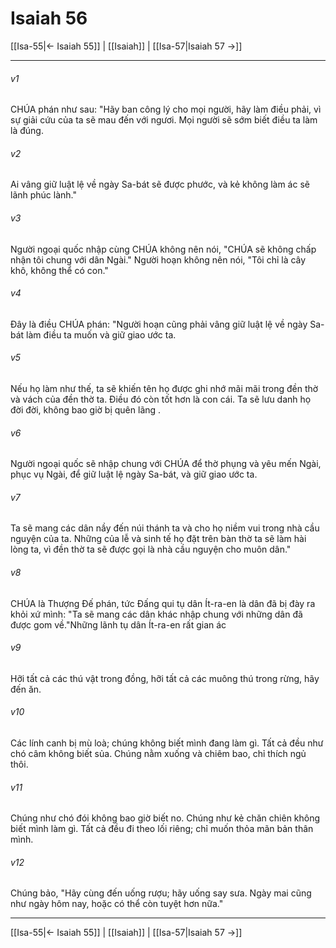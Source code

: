 # Isaiah 56

[[Isa-55|← Isaiah 55]] | [[Isaiah]] | [[Isa-57|Isaiah 57 →]]
***



###### v1 
CHÚA phán như sau: "Hãy ban công lý cho mọi người, hãy làm điều phải, vì sự giải cứu của ta sẽ mau đến với ngươi. Mọi người sẽ sớm biết điều ta làm là đúng. 

###### v2 
Ai vâng giữ luật lệ về ngày Sa-bát sẽ được phước, và kẻ không làm ác sẽ lãnh phúc lành." 

###### v3 
Người ngoại quốc nhập cùng CHÚA không nên nói, "CHÚA sẽ không chấp nhận tôi chung với dân Ngài." Người hoạn không nên nói, "Tôi chỉ là cây khô, không thể có con." 

###### v4 
Đây là điều CHÚA phán: "Người hoạn cũng phải vâng giữ luật lệ về ngày Sa-bát làm điều ta muốn và giữ giao ước ta. 

###### v5 
Nếu họ làm như thế, ta sẽ khiến tên họ được ghi nhớ mãi mãi trong đền thờ và vách của đền thờ ta. Điều đó còn tốt hơn là con cái. Ta sẽ lưu danh họ đời đời, không bao giờ bị quên lãng . 

###### v6 
Người ngoại quốc sẽ nhập chung với CHÚA để thờ phụng và yêu mến Ngài, phục vụ Ngài, để giữ luật lệ ngày Sa-bát, và giữ giao ước ta. 

###### v7 
Ta sẽ mang các dân nầy đến núi thánh ta và cho họ niềm vui trong nhà cầu nguyện của ta. Những của lễ và sinh tế họ đặt trên bàn thờ ta sẽ làm hài lòng ta, vì đền thờ ta sẽ được gọi là nhà cầu nguyện cho muôn dân." 

###### v8 
CHÚA là Thượng Đế phán, tức Đấng qui tụ dân Ít-ra-en là dân đã bị đày ra khỏi xứ mình: "Ta sẽ mang các dân khác nhập chung với những dân đã được gom về."Những lãnh tụ dân Ít-ra-en rất gian ác 

###### v9 
Hỡi tất cả các thú vật trong đồng, hỡi tất cả các muông thú trong rừng, hãy đến ăn. 

###### v10 
Các lính canh bị mù loà; chúng không biết mình đang làm gì. Tất cả đều như chó câm không biết sủa. Chúng nằm xuống và chiêm bao, chỉ thích ngủ thôi. 

###### v11 
Chúng như chó đói không bao giờ biết no. Chúng như kẻ chăn chiên không biết mình làm gì. Tất cả đều đi theo lối riêng; chỉ muốn thỏa mãn bản thân mình. 

###### v12 
Chúng bảo, "Hãy cùng đến uống rượu; hãy uống say sưa. Ngày mai cũng như ngày hôm nay, hoặc có thể còn tuyệt hơn nữa."

***
[[Isa-55|← Isaiah 55]] | [[Isaiah]] | [[Isa-57|Isaiah 57 →]]
